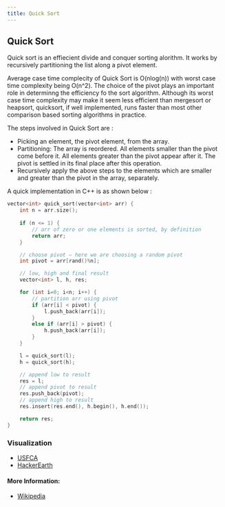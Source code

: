 ```yaml
---
title: Quick Sort
---
```

## Quick Sort

Quick sort is an effiecient divide and conquer sorting alorithm. It works by recursively partitioning the list along a pivot element.

Average case time complecity of Quick Sort is O(nlog(n)) with worst case time complexity being O(n^2). The choice of the pivot plays an important role in determinng the efficiency fo the sort algorithm. Although its worst case time complexity may make it seem less efficient than mergesort or heapsort, quicksort, if well implemented, runs faster than most other comparison based sorting algorithms in practice. 

The steps involved in Quick Sort are :
- Picking an element, the pivot element, from the array.
- Partitioning: The array is reordered. All elements smaller than the pivot come before it. All elements greater than the pivot appear after it. The pivot is settled in its final place after this operation.
- Recursively apply the above steps to the elements which are smaller and greater than the pivot in the array, separately.

A quick implementation in C++ is as shown below :

```cpp
vector<int> quick_sort(vector<int> arr) {
	int n = arr.size();
	
	if (n <= 1) {
		// arr of zero or one elements is sorted, by definition
		return arr;
	}

	// choose pivot – here we are choosing a random pivot
	int pivot = arr[rand()%n];

	// low, high and final result
	vector<int> l, h, res;

	for (int i=0; i<n; i++) {
		// partition arr using pivot
		if (arr[i] < pivot) {
			l.push_back(arr[i]);
		}
		else if (arr[i] > pivot) {
			h.push_back(arr[i]);
		}
	}

	l = quick_sort(l);
	h = quick_sort(h);

	// append low to result
	res = l;
	// append pivot to result
	res.push_back(pivot);
	// append high to result
	res.insert(res.end(), h.begin(), h.end());

	return res;
}
```
### Visualization
* <a href='https://www.cs.usfca.edu/~galles/visualization/ComparisonSort.html'>USFCA</a>
* <a href='https://www.hackerearth.com/practice/algorithms/sorting/quick-sort/visualize/'>HackerEarth</a>

#### More Information:

- <a href='https://en.wikipedia.org/wiki/Quicksort' target='_blank' rel='nofollow'>Wikipedia</a>
